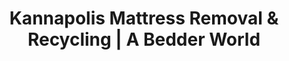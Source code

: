 ---
layout: location.njk
title: "Kannapolis Mattress Removal & Recycling | A Bedder World"
description: "Professional mattress removal in Kannapolis, NC. Next-day pickup for research families, historic mill communities & biotech professionals. Cannon Mills heritage specialists starting $125."
permalink: "/mattress-removal/north-carolina/charlotte/kannapolis/"
city: "Kannapolis"
state: "North Carolina"
stateAbbr: "NC"
stateSlug: "north-carolina"
parentMetro: "Charlotte"
tier: 3
coordinates: 
  lat: 35.4874
  lng: -80.6217
pricing:
  startingPrice: 125
  single: 125
  queen: 155
  king: 180
  boxSpring: 30
zipCodes: ["28081", "28083"]
neighborhoods: [
  {
    "name": "Historic Downtown Kannapolis",
    "zipCodes": ["28081"]
  },
  {
    "name": "Cannon Village",
    "zipCodes": ["28081"]
  },
  {
    "name": "North Carolina Research Campus",
    "zipCodes": ["28081"]
  },
  {
    "name": "Village Park",
    "zipCodes": ["28081"]
  },
  {
    "name": "Brookdale",
    "zipCodes": ["28081"]
  },
  {
    "name": "West Avenue Corridor",
    "zipCodes": ["28081"]
  },
  {
    "name": "Dale Earnhardt Boulevard",
    "zipCodes": ["28081"]
  },
  {
    "name": "Cannon Mills Historic District",
    "zipCodes": ["28081"]
  },
  {
    "name": "Research Campus Gateway",
    "zipCodes": ["28081"]
  },
  {
    "name": "Midland Road Area",
    "zipCodes": ["28081"]
  },
  {
    "name": "Old Concord Road",
    "zipCodes": ["28081"]
  },
  {
    "name": "Poplar Tent Road",
    "zipCodes": ["28081"]
  },
  {
    "name": "Eastside Mill Village",
    "zipCodes": ["28081"]
  },
  {
    "name": "Carolina Research Park",
    "zipCodes": ["28081"]
  }
]
nearbyCities:
  - name: "Charlotte"
    slug: "charlotte"
    distance: 25
    isSuburb: false
  - name: "Concord"
    slug: "concord"
    distance: 8
    isSuburb: true
  - name: "Huntersville"
    slug: "huntersville"
    distance: 18
    isSuburb: true
  - name: "Mooresville"
    slug: "mooresville"
    distance: 12
    isSuburb: true
reviews:
  count: 8
  featured:
    - author: "Dr. Sarah M."
      rating: 5
      text: "Research campus housing transition between fellows. Needed quick turnaround during grant application season and they delivered exactly on schedule. Professional service that understands academic timelines."
      neighborhood: "North Carolina Research Campus"
    - author: "Tommy R."
      rating: 5
      text: "Mill village house from my granddad's Cannon Mills days, those old company houses have some tight corners! Crew knew exactly what they were dealing with, came prepared."
      neighborhood: "Cannon Mills Historic District"
    - author: "Jennifer K."
      rating: 5
      text: "Biotech startup office in Research Campus needed furniture removal including several old mattresses from break rooms. They handled the whole commercial job smoothly, worked around our lab schedules, coordinated with building security protocols. Excellent understanding of research facility requirements."
      neighborhood: "Carolina Research Park"
    - author: "Mike D."
      rating: 5
      text: "Cannon Village condo, third floor, no elevator. Done in 20 minutes."
      neighborhood: "Cannon Village"
    - author: "Lisa W."
      rating: 5
      text: "What a process! Village Park neighborhood with three teenagers all getting new beds for back to school. Fair bulk pricing and the guys were so patient with our crazy household logistics."
      neighborhood: "Village Park"
    - author: "Robert H."
      rating: 5
      text: "Dale Earnhardt Boulevard area home renovation. Professional crew that respected our property and timeline."
      neighborhood: "Dale Earnhardt Boulevard"
    - author: "Amanda T."
      rating: 5
      text: "Historic mill house from the 1920s on West Avenue with original heart pine floors throughout. Team brought proper protective coverings and specialized dollies for our narrow mill house stairs. Clearly experienced with Kannapolis's historic architecture and understood the preservation requirements. Impressive attention to detail for our family's century old home."
      neighborhood: "West Avenue Corridor"
    - author: "Carlos M."
      rating: 5
      text: "Research Campus Gateway apartment complex where building management was very specific about service provider requirements and scheduling. These folks handled all the coordination perfectly, professional credentials, proper insurance documentation. Made it easy."
      neighborhood: "Research Campus Gateway"
pageContent:
  heroDescription: "Professional mattress removal serving the City of Research. Expert pickup from historic Cannon Mills neighborhoods, biotech research facilities, and modern family communities with next-day service  Complete Kannapolis compliance and eco-friendly recycling included. Part of our nationwide 1M+ mattresses recycled achievement."

  aboutService: "Our professional mattress removal service brings specialized expertise to Kannapolis's unique transformation from historic textile mill town to North Carolina's premier research and biotechnology hub. Having responsibly recycled over 1 million mattresses nationwide, we understand the demanding schedules of research professionals, the housing complexities of 1920s Cannon Mills worker housing, and the modern logistics needs of the North Carolina Research Campus community. Our comprehensive mattress disposal service coordinates seamlessly around academic research schedules, biotech industry demands, and the professional obligations of families working in both traditional industries and cutting-edge research facilities. We provide complete mattress pickup services from Kannapolis's diverse housing landscape - from historic mill village homes built for Cannon Mills workers in the 1920s with narrow doorways and company house layouts to modern research campus housing, contemporary subdivisions like Village Park, and the innovative mixed-use developments around the NC Research Campus. Our licensed removal team uses specialized equipment designed for both Kannapolis's historic mill architecture and modern research facility requirements, bringing protective coverings for original mill house pine floors and understanding the security protocols needed for research campus properties. Beyond standard removal, we handle complete sleep system disassembly, box spring separation, and Cabarrus County disposal coordination - all while accommodating research grant deadlines, biotech facility schedules, and the unique rhythm of a community balancing textile heritage with scientific innovation. Every Kannapolis service includes proper documentation for historic mill property management, research facility security requirements, and modern apartment complex coordination."

  serviceAreasIntro: "Expert mattress pickup throughout Kannapolis's evolving neighborhoods, from historic Cannon Mills districts to modern research communities:"

  regulationsCompliance: "Our Kannapolis service ensures complete municipal compliance including coordination with city waste management and proper scheduling around North Carolina Research Campus security protocols. We handle all necessary documentation for research facility properties and work within both historic preservation guidelines and modern biotech facility requirements. Our licensed waste transporter credentials meet all city and county regulations while providing convenient alternatives to municipal collection schedules."

  environmentalImpact: "Our Kannapolis mattress recycling service contributes to our nationwide achievement of responsibly recycling over 1 million mattresses, with each Kannapolis pickup directly supporting the Charlotte metropolitan area's environmental sustainability initiatives and the research community's commitment to responsible waste management. Every mattress we collect diverts approximately 40 pounds of mixed materials from Cabarrus County's waste system, including steel springs (15 lbs), polyurethane foam (12 lbs), cotton and fabric components (8 lbs), and wood elements (5 lbs). Our regional recycling partnerships with certified Charlotte-area facilities ensure materials processing supports local manufacturing while reducing transportation emissions. Steel springs from Kannapolis mattresses are processed at facilities serving the Greater Charlotte region, while foam materials are converted to insulation and carpet padding used in Charlotte metropolitan construction and historic mill building restoration projects - directly supporting both the area's growth and its textile heritage preservation efforts. By working with local Charlotte-area recycling partners, we support the research community's sustainability goals while keeping materials in the regional economy. Our partnerships have helped divert over 1,680 Kannapolis-area mattresses from landfills in the past 20 months, preventing approximately 67,200 pounds of materials from entering waste streams while supporting the Charlotte region's circular economy initiatives and the Research Campus's environmental stewardship programs."

  howItWorksScheduling: "Next-day pickup available with flexible scheduling for research professionals and biotech workers. Evening and weekend appointments accommodate academic schedules, research grant deadlines, and laboratory timing requirements throughout the greater Charlotte metropolitan area."

  howItWorksService: "Professional removal team specializes in both historic mill town architecture and modern research facility logistics. We coordinate around Research Campus security protocols, handle building management requirements for both mill village properties and contemporary developments, and navigate Kannapolis's unique blend of textile heritage and scientific innovation throughout Cabarrus County."

  howItWorksDisposal: "Licensed transport to certified Charlotte-area recycling facilities where materials support regional construction and historic mill preservation projects. Steel becomes infrastructure materials while foam and fabric become insulation for both new Charlotte metropolitan development and historic Cannon Mills building restoration initiatives."

  sidebarStats:
    mattressesRemoved: "1,680"
localRegulations: "Kannapolis coordinates bulk pickup through city services with specific protocols that accommodate both historic district preservation requirements and North Carolina Research Campus security guidelines. The city manages disposal documentation through municipal channels and coordinates with Cabarrus County solid waste systems. Our licensed mattress removal service provides convenient alternatives while maintaining complete municipal compliance and meeting the specialized requirements of research facility properties."
faqs:
    - question: "How quickly can you remove my mattress in Kannapolis?"
      answer: "We offer next-day pickup throughout Kannapolis with scheduling designed for research professionals and biotech workers. Evening appointments available after lab hours, weekend slots for busy academic schedules, and coordinated timing around research grant deadlines and conference travel."
      
    - question: "Do you work with North Carolina Research Campus facilities?"
      answer: "Absolutely. We understand the NC Research Campus security protocols and coordinate our service timing around laboratory schedules, biotech facility requirements, and academic calendar demands. Our team is familiar with research facility access procedures and building management coordination."
      
    - question: "Can you handle historic Cannon Mills architecture?"
      answer: "Yes, our team specializes in Kannapolis's historic mill worker housing from the 1920s including narrow company house doorways, steep mill house staircases, and original heart pine floors. We bring protective coverings for historic hardwood and specialized equipment designed for textile mill village architecture."
      
    - question: "What's included in your Kannapolis mattress removal service?"
      answer: "Complete service includes pickup from any location in your home, specialized equipment for both historic mill architecture and modern research facilities, protective covers for hardwood floors, coordination around Research Campus schedules, and transport to certified Charlotte-area recycling facilities. We handle all municipal coordination and research facility documentation requirements."
      
    - question: "Do you serve both historic mill villages and modern developments?"
      answer: "Definitely. We provide service throughout all of Kannapolis from historic Cannon Mills districts to modern research campus housing, Village Park subdivisions to Cannon Village developments. Our team adapts service approaches for both heritage mill architecture and contemporary residential layouts with equal expertise."
      
    - question: "Do you serve all Kannapolis ZIP codes and neighborhoods?"
      answer: "Yes, we serve all Kannapolis areas including ZIP codes 28081 and 28083. From Historic Downtown to North Carolina Research Campus, Cannon Village to Carolina Research Park - complete coverage with no additional fees for any neighborhood or facility requirements."
      
    - question: "How do you coordinate with research facility and academic schedules?"
      answer: "We understand that many Kannapolis residents work in research, biotech, and academic settings with unique timing demands. Our flexible scheduling accommodates laboratory work, research deadlines, grant application periods, and conference travel common in the scientific community."
      
    - question: "What happens to mattresses after pickup in Kannapolis?"
      answer: "Mattresses go to licensed Charlotte-area recycling facilities where steel springs, foam, and fabric are separated for reuse in regional construction and historic mill preservation projects. This creates a local circular economy supporting both Kannapolis's research community sustainability goals and heritage preservation while keeping materials out of landfills."
---